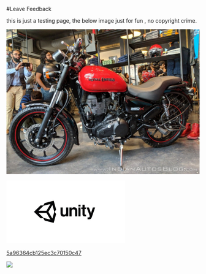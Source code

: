 #Leave Feedback

<div id="feedback-container"></div>
this is just a testing page,
the below image just for fun , no copyright crime.

![abc](Images/DW5ae849ad370a4b626c3a0fa3.jpg)

![abc](Images/DW5a963922d2f2b83b4ce3e9c6.png)


[5a96364cb125ec3c70150c47](Examples/DW5a96364cb125ec3c70150c47.cs)

![](https://images.pexels.com/photos/67636/rose-blue-flower-rose-blooms-67636.jpeg)
